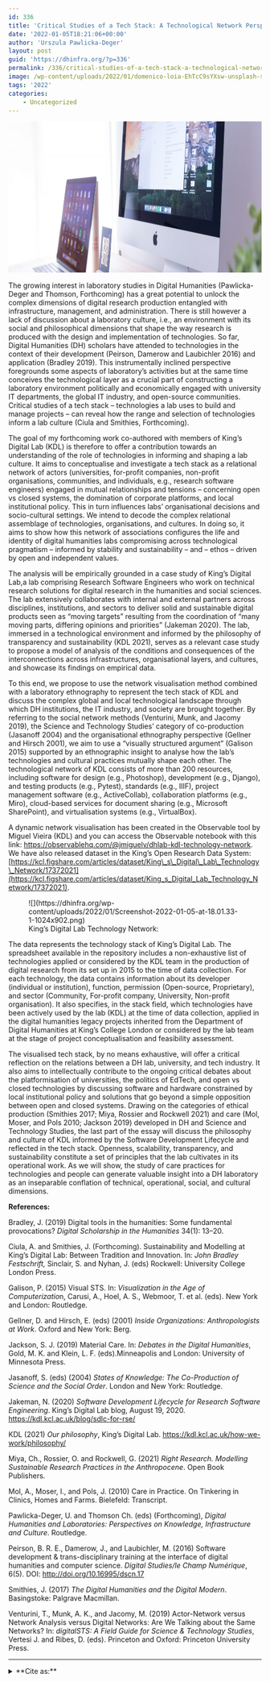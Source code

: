 ```yaml
---
id: 336
title: 'Critical Studies of a Tech Stack: A Technological Network Perspective'
date: '2022-01-05T18:21:06+00:00'
author: 'Urszula Pawlicka-Deger'
layout: post
guid: 'https://dhinfra.org/?p=336'
permalink: /336/critical-studies-of-a-tech-stack-a-technological-network-perspective/
image: /wp-content/uploads/2022/01/domenico-loia-EhTcC9sYXsw-unsplash-scaled.jpg
tags: '2022'
categories:
    - Uncategorized
---
```


<img src="/wp-content/2022/336.jpg"  width="700" height="300">

The growing interest in laboratory studies in Digital Humanities (Pawlicka-Deger and Thomson, Forthcoming) has a great potential to unlock the complex dimensions of digital research production entangled with infrastructure, management, and administration. There is still however a lack of discussion about a laboratory culture, i.e., an environment with its social and philosophical dimensions that shape the way research is produced with the design and implementation of technologies. So far, Digital Humanities (DH) scholars have attended to technologies in the context of their development (Peirson, Damerow and Laubichler 2016) and application (Bradley 2019). This instrumentally inclined perspective foregrounds some aspects of laboratory’s activities but at the same time conceives the technological layer as a crucial part of constructing a laboratory environment politically and economically engaged with university IT departments, the global IT industry, and open-source communities. Critical studies of a tech stack – technologies a lab uses to build and manage projects – can reveal how the range and selection of technologies inform a lab culture (Ciula and Smithies, Forthcoming). <!--more-->

The goal of my forthcoming work co-authored with members of King’s Digital Lab (KDL) is therefore to offer a contribution towards an understanding of the role of technologies in informing and shaping a lab culture. It aims to conceptualise and investigate a tech stack as a relational network of actors (universities, for-profit companies, non-profit organisations, communities, and individuals, e.g., research software engineers) engaged in mutual relationships and tensions – concerning open vs closed systems, the domination of corporate platforms, and local institutional policy. This in turn influences labs’ organisational decisions and socio-cultural settings. We intend to decode the complex relational assemblage of technologies, organisations, and cultures. In doing so, it aims to show how this network of associations configures the life and identity of digital humanities labs compromising across technological pragmatism – informed by stability and sustainability – and – ethos – driven by open and independent values.

The analysis will be empirically grounded in a case study of King’s Digital Lab,a lab comprising Research Software Engineers who work on technical research solutions for digital research in the humanities and social sciences. The lab extensively collaborates with internal and external partners across disciplines, institutions, and sectors to deliver solid and sustainable digital products seen as “moving targets” resulting from the coordination of “many moving parts, differing opinions and priorities” (Jakeman 2020). The lab, immersed in a technological environment and informed by the philosophy of transparency and sustainability (KDL 2021), serves as a relevant case study to propose a model of analysis of the conditions and consequences of the interconnections across infrastructures, organisational layers, and cultures, and showcase its findings on empirical data.

To this end, we propose to use the network visualisation method combined with a laboratory ethnography to represent the tech stack of KDL and discuss the complex global and local technological landscape through which DH institutions, the IT industry, and society are brought together. By referring to the social network methods (Venturini, Munk, and Jacomy 2019), the Science and Technology Studies’ category of co-production (Jasanoff 2004) and the organisational ethnography perspective (Gellner and Hirsch 2001), we aim to use a “visually structured argument” (Galison 2015) supported by an ethnographic insight to analyse how the lab’s technologies and cultural practices mutually shape each other. The technological network of KDL consists of more than 200 resources, including software for design (e.g., Photoshop), development (e.g., Django), and testing products (e.g., Pytest), standards (e.g., IIIF), project management software (e.g., ActiveCollab), collaboration platforms (e.g., Miro), cloud-based services for document sharing (e.g., Microsoft SharePoint), and virtualisation systems (e.g., VirtualBox).

A dynamic network visualisation has been created in the Observable tool by Miguel Vieira (KDL) and you can access the Observable notebook with this link: <https://observablehq.com/@jmiguelv/dhlab-kdl-technology-network>. We have also released dataset in the King’s Open Research Data System: [https://kcl.figshare.com/articles/dataset/King\_s\_Digital\_Lab\_Technology\_Network/17372021](https://kcl.figshare.com/articles/dataset/King_s_Digital_Lab_Technology_Network/17372021).

<figure class="wp-block-image size-large">![](https://dhinfra.org/wp-content/uploads/2022/01/Screenshot-2022-01-05-at-18.01.33-1-1024x902.png)<figcaption>King’s Digital Lab Technology Network: <https://observablehq.com/@jmiguelv/dhlab-kdl-technology-network></figcaption></figure>The data represents the technology stack of King’s Digital Lab. The spreadsheet available in the repository includes a non-exhaustive list of technologies applied or considered by the KDL team in the production of digital research from its set up in 2015 to the time of data collection. For each technology, the data contains information about its developer (individual or institution), function, permission (Open-source, Proprietary), and sector (Community, For-profit company, University, Non-profit organisation). It also specifies, in the stack field, which technologies have been actively used by the lab (KDL) at the time of data collection, applied in the digital humanities legacy projects inherited from the Department of Digital Humanities at King’s College London or considered by the lab team at the stage of project conceptualisation and feasibility assessment.

The visualised tech stack, by no means exhaustive, will offer a critical reflection on the relations between a DH lab, university, and tech industry. It also aims to intellectually contribute to the ongoing critical debates about the platformisation of universities, the politics of EdTech, and open vs closed technologies by discussing software and hardware constrained by local institutional policy and solutions that go beyond a simple opposition between open and closed systems. Drawing on the categories of ethical production (Smithies 2017; Miya, Rossier and Rockwell 2021) and care (Mol, Moser, and Pols 2010; Jackson 2019) developed in DH and Science and Technology Studies, the last part of the essay will discuss the philosophy and culture of KDL informed by the Software Development Lifecycle and reflected in the tech stack. Openness, scalability, transparency, and sustainability constitute a set of principles that the lab cultivates in its operational work. As we will show, the study of care practices for technologies and people can generate valuable insight into a DH laboratory as an inseparable conflation of technical, operational, social, and cultural dimensions.

**References:**

Bradley, J. (2019) Digital tools in the humanities: Some fundamental provocations? *Digital Scholarship in the Humanities* 34(1): 13–20.

Ciula, A. and Smithies, J. (Forthcoming). Sustainability and Modelling at King’s Digital Lab: Between Tradition and Innovation. In: *John Bradley Festschrift,* Sinclair, S. and Nyhan, J. (eds) Rockwell: University College London Press.

Galison, P. (2015) Visual STS. In: *Visualization in the Age of Computerizatio*n, Carusi, A., Hoel, A. S., Webmoor, T. et al. (eds). New York and London: Routledge.

Gellner, D. and Hirsch, E. (eds) (2001) *Inside Organizations: Anthropologists at Work*. Oxford and New York: Berg.

Jackson, S. J. (2019) Material Care. In: *Debates in the Digital Humanities*, Gold, M. K. and Klein, L. F. (eds).Minneapolis and London: University of Minnesota Press.

Jasanoff, S. (eds) (2004) *States of Knowledge: The Co-Production of Science and the Social Order*. London and New York: Routledge.

Jakeman, N. (2020) *Software Development Lifecycle for Research Software Engineering*. King’s Digital Lab blog, August 19, 2020. <https://kdl.kcl.ac.uk/blog/sdlc-for-rse/>

KDL (2021) *Our philosophy*, King’s Digital Lab. [https://kdl.kcl.ac.uk/how-we-work/philosophy/ ](https://kdl.kcl.ac.uk/how-we-work/philosophy/)

Miya, Ch., Rossier, O. and Rockwell, G. (2021) *Right Research. Modelling Sustainable Research Practices in the Anthropocene*. Open Book Publishers.

Mol, A., Moser, I., and Pols, J. (2010) Care in Practice. On Tinkering in Clinics, Homes and Farms. Bielefeld: Transcript.

Pawlicka-Deger, U. and Thomson Ch. (eds) (Forthcoming), *Digital Humanities and Laboratories: Perspectives on Knowledge, Infrastructure and Culture*. Routledge.

Peirson, B. R. E., Damerow, J., and Laubichler, M. (2016) Software development &amp; trans-disciplinary training at the interface of digital humanities and computer science. *Digital Studies/le Champ Numérique*, 6(5). DOI: <http://doi.org/10.16995/dscn.17>

Smithies, J. (2017) *The Digital Humanities and the Digital Modern*. Basingstoke: Palgrave Macmillan.

Venturini, T., Munk, A. K., and Jacomy, M. (2019) Actor-Network versus Network Analysis versus Digital Networks: Are We Talking about the Same Networks? In: *digitalSTS: A Field Guide for Science &amp; Technology Studies*, Vertesi J. and Ribes, D. (eds). Princeton and Oxford: Princeton University Press.

- - - - - -

<details><summary>**Cite as:**</summary>Urszula Pawlicka-Deger, “Critical Studies of a Tech Stack: A Technological Network Perspective”, DH Infra, January 05, 2022, dhinfra.org/336 </details>  
  